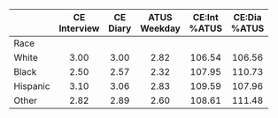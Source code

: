 
|                      | CE<br>Interview |  CE<br>Diary | ATUS<br>Weekday | CE:Int<br>%ATUS | CE:Dia<br>%ATUS |
| -------------------- | :----------: | :----------: | :----------: | :----------: | :----------: |
| Race                 |              |              |              |              |              |
| White                |         3.00 |         3.00 |         2.82 |       106.54 |       106.56 |
| Black                |         2.50 |         2.57 |         2.32 |       107.95 |       110.73 |
| Hispanic             |         3.10 |         3.06 |         2.83 |       109.59 |       107.96 |
| Other                |         2.82 |         2.89 |         2.60 |       108.61 |       111.48 |

